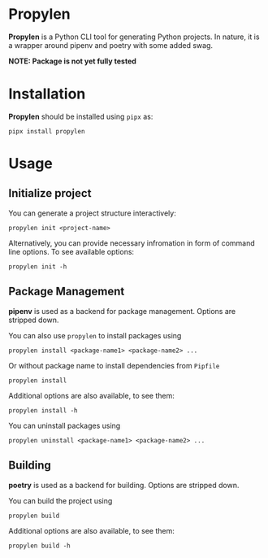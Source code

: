# Propylen

__Propylen__ is a Python CLI tool for generating Python projects. In nature, it is a wrapper around pipenv and poetry with some added swag.

__NOTE: Package is not yet fully tested__

# Installation

__Propylen__ should be installed using `pipx` as:
```shell
pipx install propylen
```

# Usage

## Initialize project

You can generate a project structure interactively:
```shell
propylen init <project-name>
```

Alternatively, you can provide necessary infromation in form of command line options. To see available options:
```shell
propylen init -h
```
## Package Management

__pipenv__ is used as a backend for package management. Options are stripped down.

You can also use `propylen` to install packages using
```shell
propylen install <package-name1> <package-name2> ...
```
Or without package name to install dependencies from `Pipfile`
```shell
propylen install
```

Additional options are also available, to see them:
```shell
propylen install -h
```

You can uninstall packages using
```shell
propylen uninstall <package-name1> <package-name2> ...
```

## Building

__poetry__ is used as a backend for building. Options are stripped down.

You can build the project using
```shell
propylen build
```

Additional options are also available, to see them:
```shell
propylen build -h
```